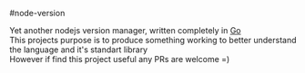 #node-version  

Yet another nodejs version manager, written completely in [Go](https://github.com/golang)  
This projects purpose is to produce something working to better understand the language and it's standart library  
However if find this project useful any PRs are welcome =)